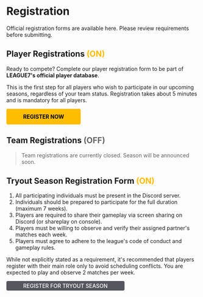 # Registration
Official registration forms are available here. Please review requirements before submitting.


## Player Registrations <span style="color:#ffbd00">(ON)</span>
Ready to compete? Complete our player registration form to be part of **LEAGUE7's official player database**. 

This is the first step for all players who wish to participate in our upcoming seasons, regardless of your team status. Registration takes about 5 minutes and is mandatory for all players.

<a href="https://docs.google.com/forms/d/e/1FAIpQLSfqySg8FSZF3yu_di3j-2J1hU1jBVqW8_5ZyxjiDqL6WexAug/viewform?usp=sf_link"  target="_blank" style="display: inline-block; padding: 12px 44px; background-color: #ffbd00; color: black; text-decoration: none; font-weight: bold; border-radius: 4px; text-align: center;">REGISTER NOW</a> 


## Team Registrations <span style="color:#666666">(OFF)</span>

> Team registrations are currently closed. Season will be announced soon.

## Tryout Season Registration Form <span style="color:#ffbd00">(ON)</span>
1. All participating individuals must be present in the Discord server.
2. Individuals should be prepared to participate for the full duration (maximum 7 weeks).
3. Players are required to share their gameplay via screen sharing on Discord (or shareplay on console).
4. Players must be willing to observe and verify their assigned partner's matches each week.
5. Players must agree to adhere to the league's code of conduct and gameplay rules.

While not explicitly stated as a requirement, it's recommended that players register with their main role only to avoid scheduling conflicts. You are expected to play and observe 2 matches per week.

<a href="https://docs.google.com/forms/d/e/1FAIpQLSdfLvOJRRGnGai-gG_gSjpqq9Gs5FsKPJ1rzg5vuUU3xhtYlg/viewform?usp=sf_link"  target="_blank" style="display: inline-block; padding: 4px 44px; background-color: #55565e; text-decoration: none; color:white; font-weight: 550; border-radius: 4px; text-align: center;">REGISTER FOR TRYOUT SEASON</a> 
